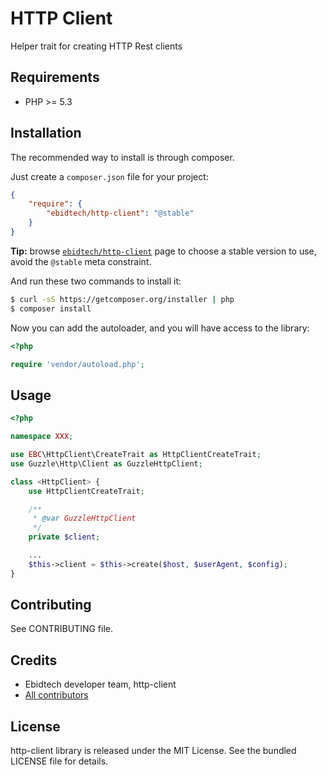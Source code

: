 # HTTP Client #

Helper trait for creating HTTP Rest clients

## Requirements ##

* PHP >= 5.3

## Installation ##

The recommended way to install is through composer.

Just create a `composer.json` file for your project:

``` json
{
    "require": {
        "ebidtech/http-client": "@stable"
    }
}
```

**Tip:** browse [`ebidtech/http-client`](https://packagist.org/packages/ebidtech/http-client) page to choose a stable version to use, avoid the `@stable` meta constraint.

And run these two commands to install it:

```bash
$ curl -sS https://getcomposer.org/installer | php
$ composer install
```

Now you can add the autoloader, and you will have access to the library:

```php
<?php

require 'vendor/autoload.php';
```

## Usage ##

```php
<?php

namespace XXX;

use EBC\HttpClient\CreateTrait as HttpClientCreateTrait;
use Guzzle\Http\Client as GuzzleHttpClient;

class <HttpClient> {
    use HttpClientCreateTrait;

    /**
     * @var GuzzleHttpClient
     */
    private $client;

    ...
    $this->client = $this->create($host, $userAgent, $config);
}
```

## Contributing ##

See CONTRIBUTING file.

## Credits ##

* Ebidtech developer team, http-client
* [All contributors](https://github.com/ebidtech/http-client/contributors)

## License ##

http-client library is released under the MIT License. See the bundled LICENSE file for details.

